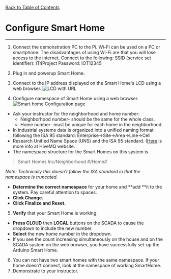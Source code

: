 [Back to Table of Contents](README.md)
# Configure Smart Home
---
1. Connect the demonstration PC to the Pi. Wi-Fi can be used on a PC or smartphone. The disadvantages of using Wi-Fi are that you will lose access to the internet. Connect to the following:
SSID (service set identifier): IT4Project
Password: IOT12345
2. Plug in and powerup Smart Home.
3. Connect to the IP address displayed on the Smart Home's LCD using a web browser.
	![LCD with URL](https://github.com/user-attachments/assets/20d608ce-9460-4981-9556-bf0110ec71fb)

4. Configure namespace of Smart Home using a web browser.
	![Smart home Configuration page](https://github.com/user-attachments/assets/0bb1f52b-d9cf-4b7e-99d9-571dc50d6e99)

  -  Ask your instructor for the neighborhood and home number:
      -  Neighborhood number- should be the same for the whole class.
      -  Home number- must be unique for each home in the neighborhood.
  -  In industrial systems data is organized into a unified naming format following the ISA 95 standard:
    		Enterprise→Site→Area→Line→Cell  
  -  Research Unified Name Space (UNS) and the ISA 95 standard.  ([Here](https://www.hivemq.com/resources/smart-manufacturing-using-isa95-mqtt-sparkplug-and-uns/) is more info at HiveMQ website.
  -  The namespace structure for the Smart Homes on this system is
> Smart Homes Inc/Neighborhood #/Home#

*Note: Technically this doesn’t follow the ISA standard in that the namespace is truncated.*

  -  **Determine the correct namespace** for your home and **add **it to the system.  Pay careful attention to spaces.  
  -  **Click Change.**
  -  **Click Finalize and Reset.**
5. **Verify** that your Smart Home is working. 
  -  **Press CLOUD** then **LOCAL** buttons on the SCADA to cause the dropdown to include the new number.
  -  **Select** the new home number in the dropdown.
  -  If you see the count increasing simultaneously on the house and on the SCADA system on the web browser, you have successfully set-up the Arduino Smart Home.
6. You can not have two smart homes with the same namespace.  If your home doesn’t connect, look at the namespace of working SmartHome. 
7. Demonstrate to your instructor.
